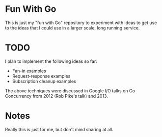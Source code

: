 # Fun With Go

This is just my "fun with Go" repository to experiment with ideas to get use
to the ideas that I could use in a larger scale, long running service.

# TODO

I plan to implement the following ideas so far:

* Fan-in examples
* Request-response examples
* Subscription cleanup examples

The above techniques were discussed in Google I/O talks on Go Concurrency
from 2012 (Rob Pike's talk) and 2013.

# Notes

Really this is just for me, but don't mind sharing at all.

